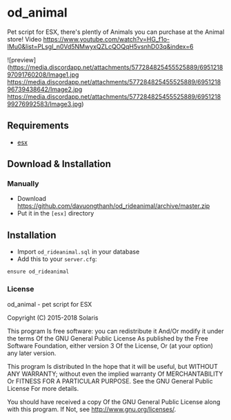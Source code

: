 # od_animal
Pet script for ESX, there's plently of Animals you can purchase at the Animal store!
Video https://www.youtube.com/watch?v=HG_f1o-IMu0&list=PLsgI_n0Vd5NMwyxQZLcQOQqH5vsnhD03q&index=6

![preview](https://media.discordapp.net/attachments/577284825455525889/695121897091760208/Image1.jpg https://media.discordapp.net/attachments/577284825455525889/695121896739438642/Image2.jpg https://media.discordapp.net/attachments/577284825455525889/695121899276992583/Image3.jpg)

## Requirements
- [esx](https://github.com/ESX-Org/es_extended)

## Download & Installation

### Manually
- Download https://github.com/davuongthanh/od_rideanimal/archive/master.zip
- Put it in the `[esx]` directory

## Installation
- Import `od_rideanimal.sql` in your database
- Add this to your `server.cfg`:

```
ensure od_rideanimal
```

### License
od_animal - pet script for ESX

Copyright (C) 2015-2018 Solaris

This program Is free software: you can redistribute it And/Or modify it under the terms Of the GNU General Public License As published by the Free Software Foundation, either version 3 Of the License, Or (at your option) any later version.

This program Is distributed In the hope that it will be useful, but WITHOUT ANY WARRANTY; without even the implied warranty Of MERCHANTABILITY Or FITNESS FOR A PARTICULAR PURPOSE. See the GNU General Public License For more details.

You should have received a copy Of the GNU General Public License along with this program. If Not, see http://www.gnu.org/licenses/.
